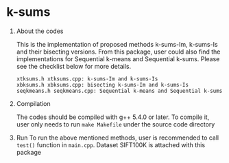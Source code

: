 # k-sums

1. About the codes

   This is the implementation of proposed methods k-sums-Im, k-sums-Is and their bisecting versions. From this package, user could also find the implementations for Sequential k-means and Sequential k-sums. Please see the checklist below for more details.

   ```
   xtksums.h xtksums.cpp: k-sums-Im and k-sums-Is  
   xbksums.h xbksums.cpp: bisecting k-sums-Im and k-sums-Is
   seqkmeans.h seqkmeans.cpp: Sequential k-means and Sequential k-sums
   ```

2. Compilation

   The codes should be compiled with g++ 5.4.0 or later. 
   To compile it, user only needs to run `make Makefile` under the source code directory

3. Run
  To run the above mentioned methods, user is recommended to call `test()` function in `main.cpp`. Dataset SIFT100K is attached with this package
